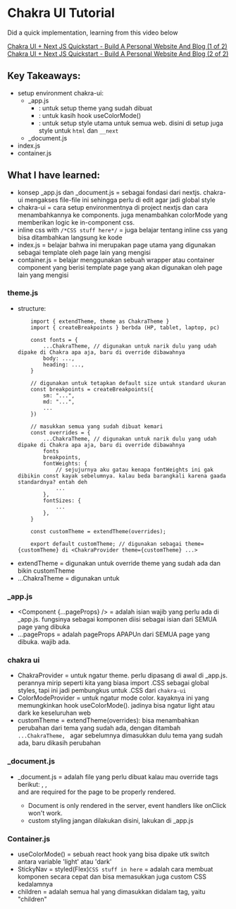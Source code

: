 # Chakra UI Tutorial

Did a quick implementation, learning from this video below

[Chakra UI + Next JS Quickstart - Build A Personal Website And Blog (1 of 2)](https://www.youtube.com/watch?v=lhOvI9s5gQY)
[Chakra UI + Next JS Quickstart - Build A Personal Website And Blog (2 of 2)](https://www.youtube.com/watch?v=G6_qqMrfTQg)

## Key Takeaways:
- setup environment chakra-ui:
    - _app.js
        - <ChakraProvider resetCSS theme={customTheme}>: untuk setup theme yang sudah dibuat
        - <ColorModeProvider>: untuk kasih hook useColorMode()
        - <GlobalStyles>: untuk setup style utama untuk semua web. disini di setup juga style untuk `html` dan `__next`
    - _document.js
- index.js
- container.js

## What I have learned:
- konsep _app.js dan _document.js = sebagai fondasi dari nextjs. chakra-ui mengakses file-file ini sehingga perlu di edit agar jadi global style
- chakra-ui = cara setup environmentnya di project nextjs dan cara menambahkannya ke components. juga menambahkan colorMode yang memberikan logic ke in-component css.
- inline css with `/*CSS stuff here*/` = juga belajar tentang inline css yang bisa ditambahkan langsung ke kode
- index.js = belajar bahwa ini merupakan page utama yang digunakan sebagai template oleh page lain yang mengisi
- container.js = belajar menggunakan sebuah wrapper atau container component yang berisi template page yang akan digunakan oleh page lain yang mengisi

### theme.js
- structure:
    ```
        import { extendTheme, theme as ChakraTheme }
        import { createBreakpoints } berbda (HP, tablet, laptop, pc)

        const fonts = {
            ...ChakraTheme, // digunakan untuk narik dulu yang udah dipake di Chakra apa aja, baru di override dibawahnya
            body: ...,
            heading: ...,
        }

        // digunakan untuk tetapkan default size untuk standard ukuran 
        const breakpoints = createBreakpoints({
            sm: "...",
            md: "...",
            ...
        })

        // masukkan semua yang sudah dibuat kemari
        const overrides = {
            ...ChakraTheme, // digunakan untuk narik dulu yang udah dipake di Chakra apa aja, baru di override dibawahnya
            fonts
            breakpoints,
            fontWeights: {
                // sejujurnya aku gatau kenapa fontWeights ini gak dibikin const kayak sebelumnya. kalau beda barangkali karena gaada standardnya? entah deh
                ...
            },
            fontSizes: {
                ...
            },
        }

        const customTheme = extendTheme(overrides);

        export default customTheme; // digunakan sebagai theme={customTheme} di <ChakraProvider theme={customTheme} ...>
    ```
- extendTheme = digunakan untuk override theme yang sudah ada dan bikin customTheme
- ...ChakraTheme = digunakan untuk

### _app.js
- <Component {...pageProps} /> = adalah isian wajib yang perlu ada di _app.js. fungsinya sebagai komponen diisi sebagai isian dari SEMUA page yang dibuka
- ...pageProps = adalah pageProps APAPUn dari SEMUA page yang dibuka. wajib ada.

### chakra ui
- ChakraProvider = untuk ngatur theme. perlu dipasang di awal di _app.js. perannya mirip seperti kita yang biasa import .CSS sebagai global styles, tapi ini jadi pembungkus untuk .CSS dari `chakra-ui`
- ColorModeProvider = untuk ngatur mode color. kayaknya ini yang memungkinkan hook useColorMode(). jadinya bisa ngatur light atau dark ke keseluruhan web
- customTheme = extendTheme(overrides): bisa menambahkan perubahan dari tema yang sudah ada, dengan ditambah `...ChakraTheme, ` agar sebelumnya dimasukkan dulu tema yang sudah ada, baru dikasih perubahan

### _document.js
- _document.js = adalah file yang perlu dibuat kalau mau override tags berikut: <Html>, <Head />, <Main /> and <NextScript /> are required for the page to be properly rendered.
    - Document is only rendered in the server, event handlers like onClick won't work.
    - custom styling jangan dilakukan disini, lakukan di _app.js

### Container.js
- useColorMode() = sebuah react hook yang bisa dipake utk switch antara variable 'light' atau 'dark'
- StickyNav = styled(Flex)` CSS stuff in here ` = adalah cara membuat komponen secara cepat dan bisa memasukkan juga custom CSS kedalamnya
- children = adalah semua hal yang dimasukkan didalam tag, yaitu <Container> "children" </Container>